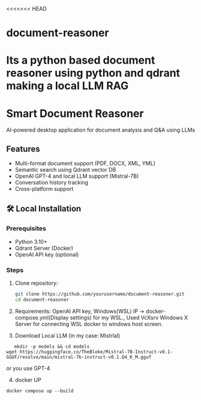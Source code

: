 <<<<<<< HEAD
# document-reasoner
Its a python based document reasoner using python and qdrant making a local LLM RAG
=======
# Smart Document Reasoner

AI-powered desktop application for document analysis and Q&A using LLMs

## Features
- Multi-format document support (PDF, DOCX, XML, YML)
- Semantic search using Qdrant vector DB
- OpenAI GPT-4 and local LLM support (Mistral-7B)
- Conversation history tracking
- Cross-platform support

## 🛠️ Local Installation

### Prerequisites
- Python 3.10+
- Qdrant Server (Docker)
- OpenAI API key (optional)

### Steps
1. Clone repository:
   ```bash
   git clone https://github.com/yourusername/document-reasoner.git
   cd document-reasoner
   ```
2. Requirements: OpenAI API key, Windows(WSL) IP -> docker-compose.yml(Display settings) for my WSL.,  Used VcXsrv Windows X Server for connecting WSL docker to windows host screen.

3. Download Local LLM (in my case: Mistrlal)
```
   mkdir -p models && cd models
wget https://huggingface.co/TheBloke/Mistral-7B-Instruct-v0.1-GGUF/resolve/main/mistral-7b-instruct-v0.1.Q4_K_M.gguf
```
or you use GPT-4

4. docker UP
 ```
docker compose up --build
```
